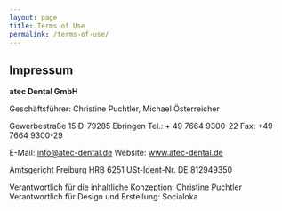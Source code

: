 ```yaml
---
layout: page
title: Terms of Use
permalink: /terms-of-use/
---
```


## Impressum

**atec Dental GmbH**

Geschäftsführer: Christine Puchtler, Michael Österreicher

Gewerbestraße 15
D-79285 Ebringen
Tel.: + 49 7664 9300-22
Fax: +49 7664 9300-29

E-Mail: info@atec-dental.de
Website: www.atec-dental.de

Amtsgericht Freiburg HRB 6251
USt-Ident-Nr. DE 812949350

Verantwortlich für die inhaltliche Konzeption: Christine Puchtler
Verantwortlich für Design und Erstellung: Socialoka
